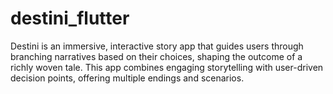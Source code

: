 # destini_flutter
Destini is an immersive, interactive story app that guides users through branching narratives based on their choices, shaping the outcome of a richly woven tale. This app combines engaging storytelling with user-driven decision points, offering multiple endings and scenarios.
